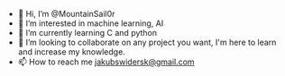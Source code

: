 - 👋 Hi, I’m @MountainSail0r
- 👀 I’m interested in machine learning, AI
- 🌱 I’m currently learning C and python
- 💞️ I’m looking to collaborate on any project you want, I'm here to learn and increase my knowledge.
- 📫 How to reach me jakubswidersk@gmail.com

<!---
MountainSail0r/MountainSail0r is a ✨ special ✨ repository because its `README.md` (this file) appears on your GitHub profile.
You can click the Preview link to take a look at your changes.
--->
